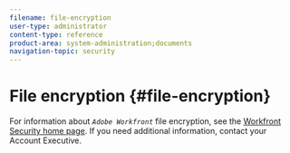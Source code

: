 ```yaml
---
filename: file-encryption
user-type: administrator
content-type: reference
product-area: system-administration;documents
navigation-topic: security
---
```




# File encryption {#file-encryption}

For information about *`Adobe Workfront`* file encryption, see the [Workfront Security home page](https://www.workfront.com/workfront-security). If you need additional information, contact your Account Executive.
